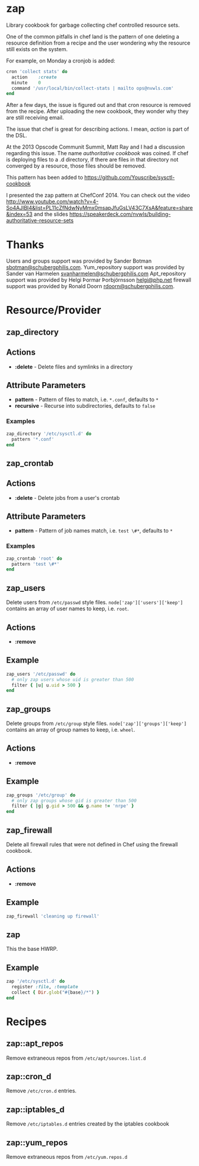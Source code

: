 zap
===

Library cookbook for garbage collecting chef controlled resource sets.

One of the common pitfalls in chef land is the pattern of one deleting a
resource definition from a recipe and the user wondering why the resource still
exists on the system.

For example, on Monday a cronjob is added:

```ruby
cron 'collect stats' do
  action	:create
  minute	0
  command '/usr/local/bin/collect-stats | mailto ops@nvwls.com'
end
```

After a few days, the issue is figured out and that cron resource is removed
from the recipe.  After uploading the new cookbook, they wonder why they are
still receiving email.

The issue that chef is great for describing actions.  I mean, *action* is part
of the DSL.

At the 2013 Opscode Communit Summit, Matt Ray and I had a discussion regarding
this issue.  The name *authoritative cookbook* was coined.  If chef is deploying
files to a .d directory, if there are files in that directory not converged by a
resource, those files should be removed.

This pattern has been added to https://github.com/Youscribe/sysctl-cookbook

I presented the zap pattern at ChefConf 2014. You can check out the
video
http://www.youtube.com/watch?v=4-So4AJlBI4&list=PL11cZfNdwNyMmx0msapJfuGsLV43C7XsA&feature=share&index=53
and the slides
https://speakerdeck.com/nvwls/building-authoritative-resource-sets

Thanks
======

Users and groups support was provided by Sander Botman <sbotman@schubergphilis.com>.
Yum_repository support was provided by Sander van Harmelen <svanharmelen@schubergphilis.com>
Apt_repository support was provided by Helgi Þormar Þorbjörnsson <helgi@php.net>
firewall support was provided by Ronald Doorn <rdoorn@schubergphilis.com>.

Resource/Provider
=================

zap_directory
-------------

## Actions

- **:delete** - Delete files and symlinks in a directory

## Attribute Parameters

- **pattern** - Pattern of files to match, i.e. `*.conf`, defaults to `*`
- **recursive** - Recurse into subdirectories, defaults to `false`

### Examples

```ruby
zap_directory '/etc/sysctl.d' do
  pattern '*.conf'
end
```

zap_crontab
-----------

## Actions

- **:delete** - Delete jobs from a user's crontab

## Attribute Parameters

- **pattern** - Pattern of job names match, i.e. `test \#*`, defaults to `*`

### Examples

```ruby
zap_crontab 'root' do
  pattern 'test \#*'
end
```

zap_users
---------

Delete users from `/etc/passwd` style files.
`node['zap']['users']['keep']` contains an array of user names to
keep, i.e. `root`.

## Actions

- **:remove**

## Example

```ruby
zap_users '/etc/passwd' do
  # only zap users whose uid is greater than 500
  filter { |u| u.uid > 500 }
end
```

zap_groups
----------

Delete groups from `/etc/group` style files.
`node['zap']['groups']['keep']` contains an array of group names to
keep, i.e. `wheel`.

## Actions

- **:remove**

## Example

```ruby
zap_groups '/etc/group' do
  # only zap groups whose gid is greater than 500
  filter { |g| g.gid > 500 && g.name != 'nrpe' }
end
```

zap_firewall
------------

Delete all firewall rules that were not defined in Chef using the firewall cookbook.

## Actions

- **:remove**

## Example

```ruby
zap_firewall 'cleaning up firewall'
```

zap
---

This the base HWRP.

## Example

```ruby
zap '/etc/sysctl.d' do
  register :file, :template
  collect { Dir.glob("#{base}/*") }
end
```

Recipes
=======

zap::apt_repos
--------------

Remove extraneous repos from `/etc/apt/sources.list.d`

zap::cron_d
-----------

Remove `/etc/cron.d` entries.

zap::iptables_d
----------------

Remove `/etc/iptables.d` entries created by the iptables cookbook

zap::yum_repos
--------------

Remove extraneous repos from `/etc/yum.repos.d`
